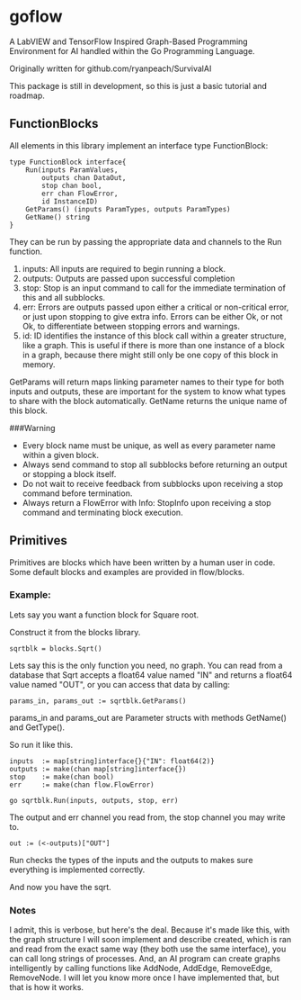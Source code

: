 # goflow
A LabVIEW and TensorFlow Inspired Graph-Based Programming Environment for AI handled within the Go Programming Language.

Originally written for github.com/ryanpeach/SurvivalAI

This package is still in development, so this is just a basic tutorial and roadmap.

## FunctionBlocks
All elements in this library implement an interface type FunctionBlock:

    type FunctionBlock interface{
        Run(inputs ParamValues,
            outputs chan DataOut,
            stop chan bool,
            err chan FlowError,
            id InstanceID)
        GetParams() (inputs ParamTypes, outputs ParamTypes)
        GetName() string
    }
    
They can be run by passing the appropriate data and channels to the Run function.
1. inputs: All inputs are required to begin running a block.
2. outputs: Outputs are passed upon successful completion
3. stop: Stop is an input command to call for the immediate termination of this and all subblocks.
3. err: Errors are outputs passed upon either a critical or non-critical error, or just upon stopping to give extra info.
   Errors can be either Ok, or not Ok, to differentiate between stopping errors and warnings.
4. id: ID identifies the instance of this block call within a greater structure, like a graph. This is useful if there is more than one instance of a block in a graph, because there might still only be one copy of this block in memory.

GetParams will return maps linking parameter names to their type for both inputs and outputs, these are important for the system to know what types to share with the block automatically.
GetName returns the unique name of this block.

###Warning

* Every block name must be unique, as well as every parameter name within a given block.
* Always send command to stop all subblocks before returning an output or stopping a block itself.
* Do not wait to receive feedback from subblocks upon receiving a stop command before termination.
* Always return a FlowError with Info: StopInfo upon receiving a stop command and terminating block execution.

## Primitives

Primitives are blocks which have been written by a human user in code. Some default blocks and examples are provided in flow/blocks.

### Example:
Lets say you want a function block for Square root.

Construct it from the blocks library.

    sqrtblk = blocks.Sqrt()

Lets say this is the only function you need, no graph. You can read from a database that Sqrt accepts a float64 value named "IN" and returns a float64 value named "OUT", or you can access that data by calling:

    params_in, params_out := sqrtblk.GetParams()

params_in and params_out are Parameter structs with methods GetName() and GetType().

So run it like this.

    inputs  := map[string]interface{}{"IN": float64(2)}
    outputs := make(chan map[string]interface{})
    stop    := make(chan bool)
    err     := make(chan flow.FlowError)

    go sqrtblk.Run(inputs, outputs, stop, err)

The output and err channel you read from, the stop channel you may write to.

    out := (<-outputs)["OUT"]

Run checks the types of the inputs and the outputs to makes sure everything is implemented correctly.

And now you have the sqrt.

### Notes
I admit, this is verbose, but here's the deal. Because it's made like this, with the graph structure I will soon implement and describe created, which is ran and read from the exact same way (they both use the same interface), you can call long strings of processes. And, an AI program can create graphs intelligently by calling functions like AddNode, AddEdge, RemoveEdge, RemoveNode. I will let you know more once I have implemented that, but that is how it works.